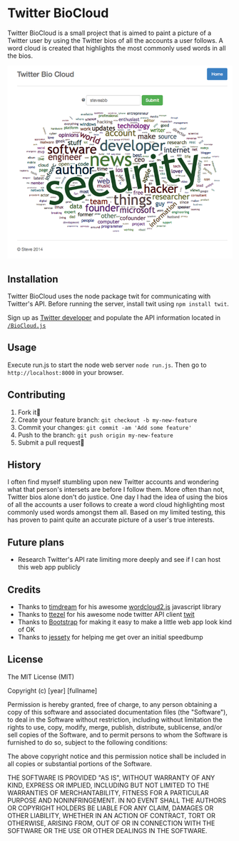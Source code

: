 # Twitter BioCloud

Twitter BioCloud is a small project that is aimed to paint a picture of a Twitter user by using the Twitter bios of all the accounts a user follows. A word cloud is created that highlights the most commonly used words in all the bios.

![Alt text](/screenshot.png?raw=true "BioCloud Screenshot")

## Installation

Twitter BioCloud uses the node package twit for communicating with Twitter's API. Before running the server, install twit using ```npm install twit```.

Sign up as [Twitter developer](https://dev.twitter.com/) and populate the API information located in [`/BioCloud.js`](https://github.com/SteveAbb/Twitter-BioCloud/blob/master/BioCloud.js)

## Usage

Execute run.js to start the node web server ```node run.js```. Then go to ```http://localhost:8000``` in your browser.

## Contributing

1. Fork it🍴
2. Create your feature branch: `git checkout -b my-new-feature`
3. Commit your changes: `git commit -am 'Add some feature'`
4. Push to the branch: `git push origin my-new-feature`
5. Submit a pull request🍕

## History

I often find myself stumbling upon new Twitter accounts and wondering what that person's intersets are before I follow them. More often than not, Twitter bios alone don't do justice. One day I had the idea of using the bios of all the accounts a user follows to create a word cloud highlighting most commonly used words amongst them all. Based on my limited testing, this has proven to paint quite an accurate picture of a user's true interests.

## Future plans
* Research Twitter's API rate limiting more deeply and see if I can host this web app publicly

## Credits

* Thanks to [timdream](https://github.com/timdream) for his awesome [wordcloud2.js](https://github.com/timdream/wordcloud2.js) javascript library
* Thanks to [ttezel](https://github.com/ttezel) for his awesome node twitter API client [twit](https://github.com/ttezel/twit)
* Thanks to [Bootstrap](http://getbootstrap.com/) for making it easy to make a little web app look kind of OK
* Thanks to [jessety](https://github.com/jessety) for helping me get over an initial speedbump

## License

The MIT License (MIT)

Copyright (c) [year] [fullname]

Permission is hereby granted, free of charge, to any person obtaining a copy
of this software and associated documentation files (the "Software"), to deal
in the Software without restriction, including without limitation the rights
to use, copy, modify, merge, publish, distribute, sublicense, and/or sell
copies of the Software, and to permit persons to whom the Software is
furnished to do so, subject to the following conditions:

The above copyright notice and this permission notice shall be included in all
copies or substantial portions of the Software.

THE SOFTWARE IS PROVIDED "AS IS", WITHOUT WARRANTY OF ANY KIND, EXPRESS OR
IMPLIED, INCLUDING BUT NOT LIMITED TO THE WARRANTIES OF MERCHANTABILITY,
FITNESS FOR A PARTICULAR PURPOSE AND NONINFRINGEMENT. IN NO EVENT SHALL THE
AUTHORS OR COPYRIGHT HOLDERS BE LIABLE FOR ANY CLAIM, DAMAGES OR OTHER
LIABILITY, WHETHER IN AN ACTION OF CONTRACT, TORT OR OTHERWISE, ARISING FROM,
OUT OF OR IN CONNECTION WITH THE SOFTWARE OR THE USE OR OTHER DEALINGS IN THE
SOFTWARE.
